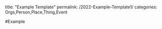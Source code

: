 title: "Example Template"
permalink: /2022-Example-Template1/
categories: Orgs,Person,Place,Thing,Event

#Example



